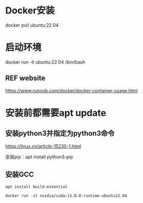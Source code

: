 # Docker安装

docker pull ubuntu:22.04

# 启动环境

docker run -it ubuntu:22.04 /bin/bash

## REF website

https://www.runoob.com/docker/docker-container-usage.html

# 安装前都需要apt update

## 安装python3并指定为python3命令

https://linux.cn/article-15230-1.html

安装pip：apt install python3-pip

## 安装GCC

```bash
apt install build-essential
```

```
docker run -it nvidia/cuda:11.8.0-runtime-ubuntu22.04
```